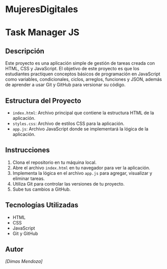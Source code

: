 # MujeresDigitales
# Task Manager JS

## Descripción

Este proyecto es una aplicación simple de gestión de tareas creada con HTML, CSS y JavaScript. El objetivo de este proyecto es que los estudiantes practiquen conceptos básicos de programación en JavaScript como variables, condicionales, ciclos, arreglos, funciones y JSON, además de aprender a usar Git y GitHub para versionar su código.

## Estructura del Proyecto

- `index.html`: Archivo principal que contiene la estructura HTML de la aplicación.
- `styles.css`: Archivo de estilos CSS para la aplicación.
- `app.js`: Archivo JavaScript donde se implementará la lógica de la aplicación.

## Instrucciones

1. Clona el repositorio en tu máquina local.
2. Abre el archivo `index.html` en tu navegador para ver la aplicación.
3. Implementa la lógica en el archivo `app.js` para agregar, visualizar y eliminar tareas.
4. Utiliza Git para controlar las versiones de tu proyecto.
5. Sube tus cambios a GitHub.

## Tecnologías Utilizadas

- HTML
- CSS
- JavaScript
- Git y GitHub

## Autor

*[Dimas Mendoza]*
